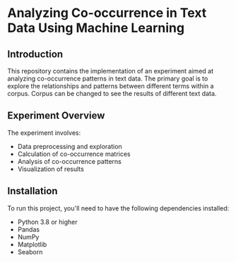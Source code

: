 # Analyzing Co-occurrence in Text Data Using Machine Learning

## Introduction
This repository contains the implementation of an experiment aimed at analyzing co-occurrence patterns in text data. The primary goal is to explore the relationships and patterns between different terms within a corpus. Corpus can be changed to see the results of different text data.

## Experiment Overview
The experiment involves:
- Data preprocessing and exploration
- Calculation of co-occurrence matrices
- Analysis of co-occurrence patterns
- Visualization of results

## Installation
To run this project, you'll need to have the following dependencies installed:
- Python 3.8 or higher
- Pandas
- NumPy
- Matplotlib
- Seaborn
